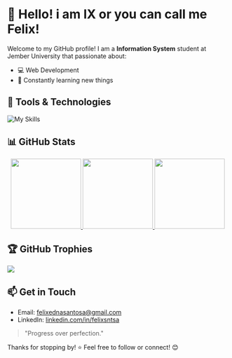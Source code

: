 # 👋 Hello! i am IX or you can call me Felix!

Welcome to my GitHub profile! I am a **Information System** student at Jember University that passionate about:

- 💻 Web Development
- 🌱 Constantly learning new things  

## 🔧 Tools & Technologies
![My Skills](https://skillicons.dev/icons?i=html,css,js,vue,tailwind,bootstrap,php,laravel,python,git,github,vscode,figma)

## 📊 GitHub Stats
<p align="center">
  <a href="https://github.com/felixedsntsa">
    <img height="160em" src="https://github-readme-stats-eight-theta.vercel.app/api?username=felixedsntsa&show_icons=true&theme=algolia&include_all_commits=true&count_private=true"/>
    <img height="160em" src="https://github-readme-stats-eight-theta.vercel.app/api/top-langs/?username=felixedsntsa&layout=compact&langs_count=8&theme=algolia"/>
    <img height="160em" src="https://github-readme-streak-stats.herokuapp.com/?user=felixedsntsa&theme=radical&hide_border=false"/>
  </a>
</p>

## 🏆 GitHub Trophies
![](https://github-profile-trophy.vercel.app/?username=felixedsntsa&theme=radical&no-frame=false&no-bg=false&margin-w=4)

## 📫 Get in Touch
- Email: [felixednasantosa@gmail.com](mailto:felixednasantosa@gmail.com)
- LinkedIn: [linkedin.com/in/felixsntsa](https://linkedin.com/in/felix-edna-santosa-1baa452a6)

> "Progress over perfection."

Thanks for stopping by! ⭐ Feel free to follow or connect! 😊
